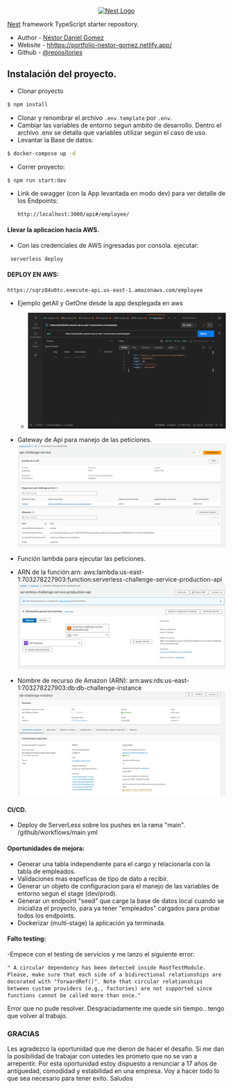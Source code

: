 <p align="center">
  <a href="http://nestjs.com/" target="blank"><img src="https://nestjs.com/img/logo-small.svg" width="200" alt="Nest Logo" /></a>
</p>

</p>
  <!--[![Backers on Open Collective](https://opencollective.com/nest/backers/badge.svg)](https://opencollective.com/nest#backer)
  [![Sponsors on Open Collective](https://opencollective.com/nest/sponsors/badge.svg)](https://opencollective.com/nest#sponsor)-->

[Nest](https://github.com/nestjs/nest) framework TypeScript starter repository.

- Author - [Néstor Daniel Gomez](https://www.linkedin.com/in/nestordanielgomez1/)
- Website - [hhttps://portfolio-nestor-gomez.netlify.app/](https://portfolio-nestor-gomez.netlify.app/)
- Github - [@repositories](https://github.com/NestorDanielGomez?tab=repositories)

## Instalación del proyecto.

- Clonar proyecto

```bash
$ npm install
```

- Clonar y renombrar el archivo `.env.template` por `.env`.
- Cambiar las variables de entorno segun ambito de desarrollo. Dentro el archivo .env se detalla que variables utilizar según el caso de uso.
- Levantar la Base de datos:

```bash
$ docker-compose up -d
```

- Correr proyecto:

```bash
$ npm run start:dev
```

- Link de swagger (con la App levantada en modo dev) para ver detalle de los Endpoints:
  ```
  http://localhost:3000/api#/employee/
  ```

#### Llevar la aplicacion hacia AWS.

- Con las credenciales de AWS ingresadas por consola.
  ejecutar:

```bash
 serverless deploy
```

#### DEPLOY EN AWS:

```
https://sqrz84u6tc.execute-api.us-east-1.amazonaws.com/employee
```

- Ejemplo getAll y GetOne desde la app desplegada en aws

  - <img src="/public/getall+getOne.gif" />

- Gateway de Api para manejo de las peticiones.
  <img src="./public/aws-gateway-api.png" />

- Función lambda para ejecutar las peticiones.
- ARN de la función:arn: aws:lambda:us-east-1:703278227903:function:serverless-challenge-service-production-api
  <img src="/public/lambda.png" />

- Nombre de recurso de Amazon (ARN): arn:aws:rds:us-east-1:703278227903:db:db-challenge-instance
  <img src="/public/rds_postgres.png" />

#### CI/CD.

- Deploy de ServerLess sobre los pushes en la rama "main".
  /github/workflows/main.yml

#### Oportunidades de mejora:

- Generar una tabla independiente para el cargo y relacionarla con la tabla de empleados.
- Validaciones mas espeficas de tipo de dato a recibir.
- Generar un objeto de configuracion para el manejo de las variables de entorno segun el stage (dev/prod).
- Generar un endpoint "seed" que carge la base de datos local cuando se inicializa el proyecto, para ya tener "empleados" cargados para probar todos los endpoints.
- Dockerizar (multi-stage) la aplicación ya terminada.

#### Falto testing:

-Empece con el testing de servicios y me lanzo el siguiente error:

```
" A circular dependency has been detected inside RootTestModule. Please, make sure that each side of a bidirectional relationships are decorated with "forwardRef()". Note that circular relationships
between custom providers (e.g., factories) are not supported since functions cannot be called more than once."
```

Error que no pude resolver.
Desgraciadamente me quede sin tiempo.. tengo que volver al trabajo.

### GRACIAS

Les agradezco la oportunidad que me dieron de hacer el desafio.
Si me dan la posibilidad de trabajar con ustedes les prometo que no se van a arrepentir.
Por esta oportunidad estoy dispuesto a renunciar a 17 años de antiguedad, comodidad y estabilidad en una empresa.
Voy a hacer todo lo que sea necesario para tener exito.
Saludos
